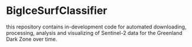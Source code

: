 # BigIceSurfClassifier
this repository contains in-development code for automated downloading, processing, analysis and visualizing of Sentinel-2 data for the Greenland Dark Zone over time.
